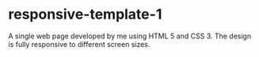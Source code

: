 # responsive-template-1
A single web page developed by me using HTML 5 and CSS 3. The design is fully responsive to  different screen sizes.
